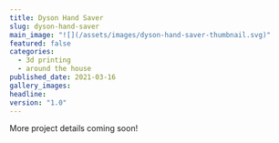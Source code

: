 ```yaml
---
title: Dyson Hand Saver
slug: dyson-hand-saver
main_image: "![](/assets/images/dyson-hand-saver-thumbnail.svg)"
featured: false
categories:
  - 3d printing
  - around the house
published_date: 2021-03-16
gallery_images: 
headline: 
version: "1.0"
---
```


More project details coming soon!